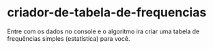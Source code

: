 # criador-de-tabela-de-frequencias
Entre com os dados no console e o algoritmo ira criar uma tabela de frequências simples (estatística) para você.
